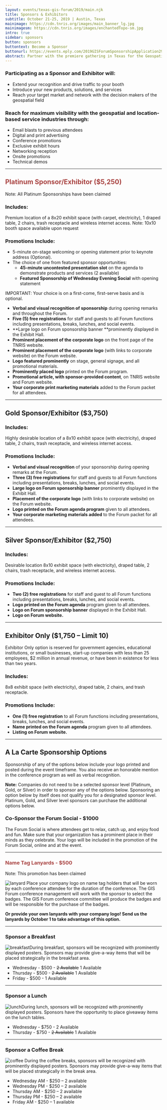 ```yaml
---
layout: events/texas-gis-forum/2019/main.njk
title: Sponsors & Exhibitors
subtitle: October 21-25, 2019 | Austin, Texas
mainimage: https://cdn.tnris.org/images/main_banner_lg.jpg
mainimagesm: https://cdn.tnris.org/images/enchantedTopo-sm.jpg
intro: true
sidebar: sponsors
button: sponsors
buttontext: Become a Sponsor
buttonurl: https://events.eply.com/2019GISForumSponsorshipApplication2969304
abstract: Partner with the premiere gathering in Texas for the Geospatial Professionals to reach your customers and your community.
---
```


### Participating as a Sponsor and Exhibitor will:

- Extend your recognition and drive traffic to your booth
- Introduce your new products, solutions, and services
- Reach your target market and network with the decision makers of the geospatial field

### Reach for maximum visibility with the geospatial and location-based service industries through:

- Email blasts to previous attendees
- Digital and print advertising
- Conference promotions
- Exclusive exhibit hours
- Networking reception
- Onsite promotions
- Technical demos

---

<h2 style="color: #a94442"> Platinum Sponsor/Exhibitor ($5,250) </h2>

<div class="alert alert-danger" role="alert">
  Note: All Platinum Sponsorships have been claimed
</div>

### Includes:

Premium location of a 8x20 exhibit space (with carpet, electricity), 1 draped table, 2 chairs, trash receptacle and wireless internet access. Note: 10x10 booth space available upon request

### Promotions Include:

- 5-minute on-stage welcoming or opening statement prior to keynote address (Optional).
- The choice of one from featured sponsor opportunities:
  - **45-minute uncontested presentation slot** on the agenda to demonstrate products and services (2 available)
  - **Featured Sponsorship of Wednesday Evening Social** with opening statement

IMPORTANT: Your choice is on a first-come, first-serve basis and is optional.

- **Verbal and visual recognition of sponsorship** during opening remarks and throughout the Forum.
- **Five (5) free registrations** for staff and guests to all Forum functions including presentations, breaks, lunches, and social events.
- **Large logo on Forum sponsorship banner **prominently displayed in the Exhibit Hall.
- **Prominent placement of the corporate logo** on the front page of the TNRIS website.
- **Prominent placement of the corporate logo** (with links to corporate website) on the Forum website.
- **Logo featured prominently** on stage, general signage, and all promotional materials.
- **Prominently placed logo** printed on the Forum program.
- **Promotional article, with sponsor-provided content**, on TNRIS website and Forum website.
- **Your corporate print marketing materials** added to the Forum packet for all attendees.

---

## Gold Sponsor/Exhibitor ($3,750)

### Includes:

Highly desirable location of a 8x10 exhibit space (with electricity), draped table, 2 chairs, trash receptacle, and wireless internet access.

### Promotions Include:

- **Verbal and visual recognition** of your sponsorship during opening remarks at the Forum.
- **Three (3) free registrations** for staff and guests to all Forum functions including presentations, breaks, lunches, and social events.
- **Large logo on Forum sponsorship banner** prominently displayed in the Exhibit Hall.
- **Placement of the corporate logo** (with links to corporate website) on the Forum website.
- **Logo printed on the Forum agenda program** given to all attendees.
- **Your corporate marketing materials added** to the Forum packet for all attendees.

---

## Silver Sponsor/Exhibitor ($2,750)

### Includes:

Desirable location 8x10 exhibit space (with electricity), draped table, 2 chairs, trash receptacle, and wireless internet access.

### Promotions Include:

- **Two (2) free registrations** for staff and guest to all Forum functions including presentations, breaks, lunches, and social events.
- **Logo printed on the Forum agenda** program given to all attendees.
- **Logo on Forum sponsorship banner** displayed in the Exhibit Hall.
- **Logo on Forum website.**

---

## Exhibitor Only ($1,750 – Limit 10)

Exhibitor Only option is reserved for government agencies, educational institutions, or small businesses, start-up companies with less than 25 employees, $2 million in annual revenue, or have been in existence for less than two years.

### Includes:

8x8 exhibit space (with electricity), draped table, 2 chairs, and trash receptacle.

### Promotions Include:

- **One (1) free registration** to all Forum functions including presentations, breaks, lunches, and social events.
- **Name printed on the Forum agenda** program given to all attendees.
- **Listing on Forum website.**

---

<h2 id="additional-sponsors">A La Carte Sponsorship Options</h2>

<p class="lead">
  Sponsorship of any of the options below include your logo printed and posted during the event timeframe. You also receive an honorable mention in the conference program as well as verbal recognition.
</p>

**Note:** Companies do not need to be a selected sponsor level (Platinum, Gold, or Silver) in order to sponsor any of the options below. Sponsoring an option below by itself does not qualify you for a designated sponsor level. Platinum, Gold, and Silver level sponsors can purchase the additional options below.

### Co-Sponsor the Forum Social - $1000

<p>
  The Forum Social is where attendees get to relax, catch up, and enjoy food and fun. Make sure that your organization has a prominent place in their minds as they celebrate. Your logo will be included in the promotion of the Forum Social, online and at the event.
</p>

---

<h3 style="color: #a94442"> Name Tag Lanyards - $500</h3>

<div class="alert alert-danger" role="alert">
  Note: This promotion has been claimed
</div>

<p>
  <img class="img-fluid float-right alacarte" src="https://cdn.tnris.org/images/lanyard.png" alt="lanyard"> Place your company logo on name tag holders that will be worn by each conference attendee for the duration of the conference. The GIS Forum conference management will work with the sponsor to select the badges. The GIS Forum conference committee will produce the badges and will be responsible for the purchase of the badges.
</p>

**Or provide your own lanyards with your company logo! Send us the lanyards by October 1 to take advantage of this option.**

---

### Sponsor a Breakfast

<p>
  <img class="img-fluid float-right" src="https://cdn.tnris.org/images/breakfast.jpg" alt="breakfast">During breakfast, sponsors will be recognized with prominently displayed posters. Sponsors may provide give-a-way items that will be placed strategically in the breakfast area.
</p>

- Wednesday - $500 - ~~2 Available~~ 1 Available
- Thursday - $500 - ~~2 Available~~ 1 Available
- Friday - $500 - 1 Available

---

### Sponsor a Lunch

<p>
  <img class="img-fluid float-right" src="https://cdn.tnris.org/images/lunch.jpg" alt="lunch">During lunch, sponsors will be recognized with prominently displayed posters. Sponsors have the opportunity to place giveaway items on the lunch tables.
</p>

- Wednesday - $750 - 2 Available
- Thursday - $750 - ~~2 Available~~ 1 Available

---

### Sponsor a Coffee Break

<p>
  <img class="img-fluid float-right alacarte" src="https://cdn.tnris.org/images/coffee.jpg" alt="coffee"> During the coffee breaks, sponsors will be recognized with prominently displayed posters. Sponsors may provide give-a-way items that will be placed strategically in the break area.
</p>

- Wednesday AM - $250 – 2 available
- Wednesday PM - $250 – 2 available
- Thursday AM - $250 – 2 available
- Thursday PM - $250 – 2 available
- Friday AM - $250 – 1 available

<!-- <p class="lead">
   After viewing the <a href="https://cdn.tnris.org/documents/tx-gis-forum-sponsor-rules-and-regulations-2019.pdf"><strong> Sponsor Rules and Regulations</strong></a>, visit the link  to register as a sponsor.
</p>
<p>
  <a class="btn btn-lg btn-periwinkle float-left" href="{{buttonurl}}" target="_blank"><i class="fa fa-pencil"></i> {{buttontext}}</a>
</p> -->
